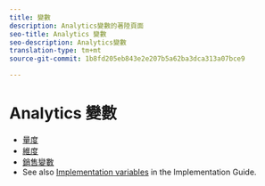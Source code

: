 ```yaml
---
title: 變數
description: Analytics變數的著陸頁面
seo-title: Analytics 變數
seo-description: Analytics變數
translation-type: tm+mt
source-git-commit: 1b8fd205eb843e2e207b5a62ba3dca313a07bce9

---
```



# Analytics 變數

* [量度](/help/components/c-variables/c-metrics/metricslist.md)
* [維度](/help/components/c-variables/dimensionslist/dimension-compatibility.md)
* [銷售變數](/help/components/c-variables/c-merch-variables/var-merchandising.md)
* See also [Implementation variables](/help/implement/js-implementation/c-variables/evars-events.md) in the Implementation Guide.
